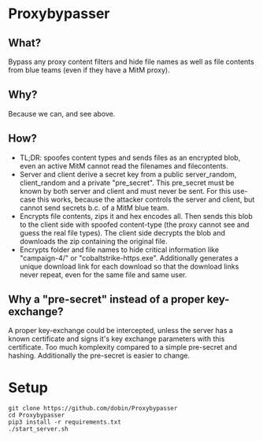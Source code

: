 # Proxybypasser
## What?
Bypass any proxy content filters and hide file names as well as file contents from blue teams (even if they have a MitM proxy).

## Why?
Because we can, and see above.

## How?
- TL;DR: spoofes content types and sends files as an encrypted blob, even an active MitM cannot read the filenames and filecontents.
- Server and client derive a secret key from a public server_random, client_random and a private "pre_secret". This pre_secret must be known by both server and client and must never be sent. For this use-case this works, because the attacker controls the server and client, but cannot send secrets b.c. of a MitM blue team.
- Encrypts file contents, zips it and hex encodes all. Then sends this blob to the client side with spoofed content-type (the proxy cannot see and guess the real file types). The client side decrypts the blob and downloads the zip containing the original file.
- Encrypts folder and file names to hide critical information like "campaign-4/" or "cobaltstrike-https.exe". Additionally generates a unique download link for each download so that the download links never repeat, even for the same file and same user.

## Why a "pre-secret" instead of a proper key-exchange?
A proper key-exchange could be intercepted, unless the server has a known certificate and signs it's key exchange parameters with this certificate. Too much komplexity compared to a simple pre-secret and hashing. Additionally the pre-secret is easier to change.

# Setup
```
git clone https://github.com/dobin/Proxybypasser
cd Proxybypasser
pip3 install -r requirements.txt
./start_server.sh
```
